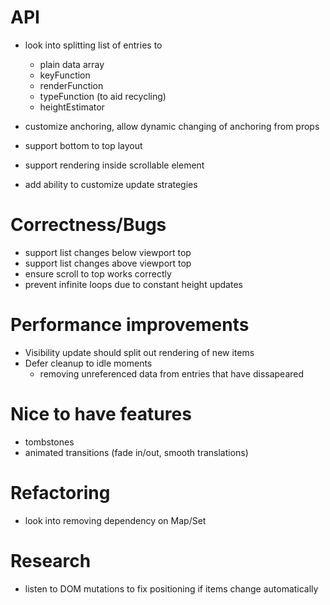 # API

+ look into splitting list of entries to
  - plain data array
  - keyFunction
  - renderFunction
  - typeFunction (to aid recycling)
  - heightEstimator

+ customize anchoring, allow dynamic changing of anchoring from props

+ support bottom to top layout

+ support rendering inside scrollable element

+ add ability to customize update strategies

# Correctness/Bugs

+ support list changes below viewport top
+ support list changes above viewport top
+ ensure scroll to top works correctly
+ prevent infinite loops due to constant height updates

# Performance improvements

+ Visibility update should split out rendering of new items
+ Defer cleanup to idle moments
  - removing unreferenced data from entries that have dissapeared

# Nice to have features

+ tombstones
+ animated transitions (fade in/out, smooth translations)

# Refactoring

+ look into removing dependency on Map/Set

# Research

+ listen to DOM mutations to fix positioning if items change automatically
